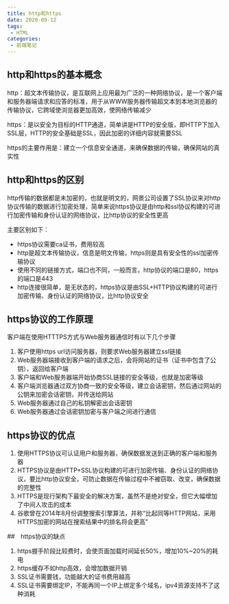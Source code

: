 ```yaml
---
title: http和https
date: 2020-09-12
tags:
 - HTML
categories:
 - 前端笔记
---
```


## http和https的基本概念
http：超文本传输协议，是互联网上应用最为广泛的一种网络协议，是一个客户端和服务器端请求和应答的标准，用于从WWW服务器传输超文本到本地浏览器的传输协议，它跨域使浏览器更加高效，使网络传输减少

https：是以安全为目标的HTTP通道，简单讲是HTTP的安全版，即HTTP下加入SSL层，HTTP的安全基础是SSL，因此加密的详细内容就需要SSL

https的主要作用是：建立一个信息安全通道，来确保数据的传输，确保网站的真实性

## http和https的区别
http传输的数据都是未加密的，也就是明文的，网景公司设置了SSL协议来对http协议传输的数据进行加密处理，简单来说https协议是由http和ssl协议构建的可进行加密传输和身份认证的网络协议，比http协议的安全性更高

主要区别如下：
* https协议需要ca证书，费用较高
* http是超文本传输协议，信息是明文传输，https则是具有安全性的ssl加密传输协议
* 使用不同的链接方式，端口也不同，一般而言，http协议的端口是80，https的端口是443
* http连接很简单，是无状态的，https协议是由SSL+HTTP协议构建的可进行加密传输、身份认证的网络协议，比http协议安全

## https协议的工作原理
客户端在使用HTTTPS方式与Web服务器通信时有以下几个步骤
1. 客户使用https url访问服务器，则要求Web服务器建立ssl链接
2. Web服务器端接收到客户端的请求之后，会将网站的证书（证书中包含了公钥），返回给客户端
3. 客户端和Web服务器端开始协商SSL链接的安全等级，也就是加密等级
4. 客户端浏览器通过双方协商一致的安全等级，建立会话密钥，然后通过网站的公钥来加密会话密钥，并传送给网站
5. Web服务器通过自己的私钥解密出会话密钥
6. Web服务器通过会话密钥加密与客户端之间进行通信

## https协议的优点
1. 使用HTTPS协议可认证用户和服务器，确保数据发送到正确的客户端和服务器
2. HTTPS协议是由HTTP+SSL协议构建的可进行加密传输、身份认证的网络协议，要比http协议安全，可防止数据在传输过程中不被窃取、改变，确保数据的完整性
3. HTTPS是现行架构下最安全的解决方案，虽然不是绝对安全，但它大幅增加了中间人攻击的成本
4. 谷歌曾在2014年8月份调整搜索引擎算法，并称“比起同等HTTP网站，采用HTTPS加密的网站在搜索结果中的排名将会更高”

##　https协议的缺点
1. https握手阶段比较费时，会使页面加载时间延长50%，增加10%~20%的耗电
2. https缓存不如http高效，会增加数据开销
3. SSL证书需要钱，功能越大的证书费用越高
4. SSL证书需要绑定IP，不能再同一个IP上绑定多个域名，ipv4资源支持不了这种消耗
